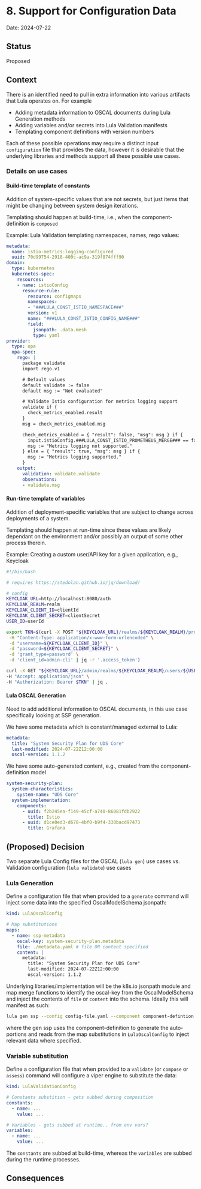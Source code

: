 # 8. Support for Configuration Data

Date: 2024-07-22

## Status

Proposed

## Context

There is an identified need to pull in extra information into various artifacts that Lula operates on. For example
* Adding metadata information to OSCAL documents during Lula Generation methods
* Adding variables and/or secrets into Lula Validation manifests
* Templating component definitions with version numbers

Each of these possible operations may require a distinct input `configuration` file that provides the data, however it is desirable that the underlying libraries and methods support all these possible use cases.

### Details on use cases

#### Build-time template of constants

Addition of system-specific values that are not secrets, but just items that might be changing between system design iterations.

Templating should happen at build-time, i.e., when the component-definition is `composed`

Example: Lula Validation templating namespaces, names, rego values:
```yaml
metadata:
  name: istio-metrics-logging-configured
  uuid: 70d99754-2918-400c-ac9a-319f874fff90
domain:
  type: kubernetes
  kubernetes-spec:
    resources:
    - name: istioConfig
      resource-rule:
        resource: configmaps
        namespaces:
        - "###LULA_CONST_ISTIO_NAMESPACE###"
        version: v1
        name: "###LULA_CONST_ISTIO_CONFIG_NAME###"
        field:
          jsonpath: .data.mesh
          type: yaml
provider:
  type: opa
  opa-spec:
    rego: |
      package validate
      import rego.v1

      # Default values
      default validate := false
      default msg := "Not evaluated"

      # Validate Istio configuration for metrics logging support
      validate if {
        check_metrics_enabled.result
      }
      msg = check_metrics_enabled.msg

      check_metrics_enabled = { "result": false, "msg": msg } if {
        input.istioConfig.###LULA_CONST_ISTIO_PROMETHEUS_MERGE### == false
        msg := "Metrics logging not supported."
      } else = { "result": true, "msg": msg } if {
        msg := "Metrics logging supported."
      }
    output:
      validation: validate.validate
      observations:
      - validate.msg
```

#### Run-time template of variables

Addition of deployment-specific variables that are subject to change across deployments of a system. 

Templating should happen at run-time since these values are likely dependant on the environment and/or possibly an output of some other process therein.

Example: Creating a custom user/API key for a given application, e.g., Keycloak

```bash
#!/bin/bash

# requires https://stedolan.github.io/jq/download/

# config
KEYCLOAK_URL=http://localhost:8080/auth
KEYCLOAK_REALM=realm
KEYCLOAK_CLIENT_ID=clientId
KEYCLOAK_CLIENT_SECRET=clientSecret
USER_ID=userId

export TKN=$(curl -X POST "${KEYCLOAK_URL}/realms/${KEYCLOAK_REALM}/protocol/openid-connect/token" \
 -H "Content-Type: application/x-www-form-urlencoded" \
 -d "username=${KEYCLOAK_CLIENT_ID}" \
 -d "password=${KEYCLOAK_CLIENT_SECRET}" \
 -d 'grant_type=password' \
 -d 'client_id=admin-cli' | jq -r '.access_token')

curl -X GET "${KEYCLOAK_URL}/admin/realms/${KEYCLOAK_REALM}/users/${USER_ID}" \
-H "Accept: application/json" \
-H "Authorization: Bearer $TKN" | jq .
```

#### Lula OSCAL Generation

Need to add additional information to OSCAL documents, in this use case specifically looking at SSP generation.

We have some metadata which is constant/managed external to Lula:
```yaml
metadata:
  title: "System Security Plan for UDS Core"
  last-modified: 2024-07-22Z12:00:00
  oscal-version: 1.1.2
```

We have some auto-generated content, e.g., created from the component-definition model
```yaml
system-security-plan:
  system-characteristics:
    system-name: "UDS Core"
  system-implementation:
    components:
      - uuid: f2b245ea-f149-45cf-a740-86081fdb2922
        title: Istio
      - uuid: d1ce0ed3-d678-4bf0-b9f4-330bacd97473
        title: Grafana
```

## (Proposed) Decision

Two separate Lula Config files for the OSCAL (`lula gen`) use cases vs. Validation configuration (`lula validate`) use cases

### Lula Generation

Define a configuration file that when provided to a `generate` command will inject some data into the specified OscalModelSchema jsonpath:

```yaml
kind: LulaOscalConfig

# Map substitutions
maps:
  - name: ssp-metadata
    oscal-key: system-security-plan.metadata
    file: ./metadata.yaml # file OR content specified
    content: |
      metadata:
        title: "System Security Plan for UDS Core"
        last-modified: 2024-07-22Z12:00:00
        oscal-version: 1.1.2
```

Underlying libraries/implementation will be the k8s.io jsonpath module and map merge functions to identify the oscal-key from the OscalModelSchema and inject the contents of `file` or `content` into the schema. Ideally this will manifest as such:

```bash
lula gen ssp --config config-file.yaml --component component-defintion.yaml
```
where the gen ssp uses the component-definition to generate the auto-portions and reads from the map substitutions in `LulaOscalConfig` to inject relevant data where specified.

### Variable substitution

Define a configuration file that when provided to a `validate` (or `compose` or `assess`) command will configure a viper engine to substitute the data:

```yaml
kind: LulaValidationConfig

# Constants substition - gets subbed during composition
constants:
  - name: ...
    value: ...

# Variables - gets subbed at runtime.. from env vars?
variables:
  - name: ...
    value: ...
```

The `constants` are subbed at build-time, whereas the `variables` are subbed during the runtime processes.

## Consequences